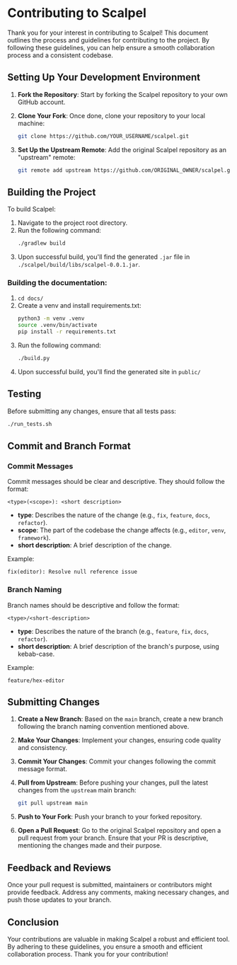 # Contributing to Scalpel

Thank you for your interest in contributing to Scalpel! This document outlines the process and guidelines for contributing to the project. By following these guidelines, you can help ensure a smooth collaboration process and a consistent codebase.

## Setting Up Your Development Environment

1. **Fork the Repository**: Start by forking the Scalpel repository to your own GitHub account.

2. **Clone Your Fork**: Once done, clone your repository to your local machine:

    ```sh
    git clone https://github.com/YOUR_USERNAME/scalpel.git
    ```

3. **Set Up the Upstream Remote**: Add the original Scalpel repository as an "upstream" remote:
    ```sh
    git remote add upstream https://github.com/ORIGINAL_OWNER/scalpel.git
    ```

## Building the Project

To build Scalpel:

1. Navigate to the project root directory.
2. Run the following command:
    ```sh
    ./gradlew build
    ```
3. Upon successful build, you'll find the generated `.jar` file in `./scalpel/build/libs/scalpel-0.0.1.jar`.

### Building the documentation:

1. `cd docs/`
2. Create a venv and install requirements.txt:
    ```sh
    python3 -m venv .venv
    source .venv/bin/activate
    pip install -r requirements.txt
    ```
3. Run the following command:
    ```sh
    ./build.py
    ```
4. Upon successful build, you'll find the generated site in `public/`

## Testing

Before submitting any changes, ensure that all tests pass:

```sh
./run_tests.sh
```

## Commit and Branch Format

### Commit Messages

Commit messages should be clear and descriptive. They should follow the format:

```
<type>(<scope>): <short description>
```

-   **type**: Describes the nature of the change (e.g., `fix`, `feature`, `docs`, `refactor`).
-   **scope**: The part of the codebase the change affects (e.g., `editor`, `venv`, `framework`).
-   **short description**: A brief description of the change.

Example:

```
fix(editor): Resolve null reference issue
```

### Branch Naming

Branch names should be descriptive and follow the format:

```
<type>/<short-description>
```

-   **type**: Describes the nature of the branch (e.g., `feature`, `fix`, `docs`, `refactor`).
-   **short description**: A brief description of the branch's purpose, using kebab-case.

Example:

```
feature/hex-editor
```

## Submitting Changes

1. **Create a New Branch**: Based on the `main` branch, create a new branch following the branch naming convention mentioned above.

2. **Make Your Changes**: Implement your changes, ensuring code quality and consistency.

3. **Commit Your Changes**: Commit your changes following the commit message format.

4. **Pull from Upstream**: Before pushing your changes, pull the latest changes from the `upstream` main branch:

    ```sh
    git pull upstream main
    ```

5. **Push to Your Fork**: Push your branch to your forked repository.

6. **Open a Pull Request**: Go to the original Scalpel repository and open a pull request from your branch. Ensure that your PR is descriptive, mentioning the changes made and their purpose.

## Feedback and Reviews

Once your pull request is submitted, maintainers or contributors might provide feedback. Address any comments, making necessary changes, and push those updates to your branch.

## Conclusion

Your contributions are valuable in making Scalpel a robust and efficient tool. By adhering to these guidelines, you ensure a smooth and efficient collaboration process. Thank you for your contribution!
